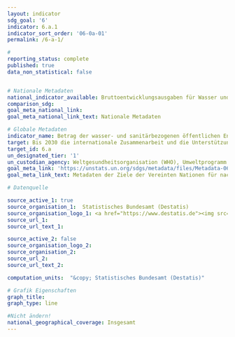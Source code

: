 ```yaml
---
layout: indicator
sdg_goal: '6'
indicator: 6.a.1
indicator_sort_order: '06-0a-01'
permalink: /6-a-1/

#
reporting_status: complete
published: true
data_non_statistical: false


# Nationale Metadaten
national_indicator_available: Bruttoentwicklungsausgaben für Wasser und Sanitär <br> Bruttoentwicklungsausgaben für verwandte Zwecke
comparison_sdg:
goal_meta_national_link:
goal_meta_national_link_text: Nationale Metadaten

# Globale Metadaten
indicator_name: Betrag der wasser- und sanitärbezogenen öffentlichen Entwicklungszusammenarbeit (ODA), die Teil eines geregelten öffentlichen Haushaltsplans ist
target: Bis 2030 die internationale Zusammenarbeit und die Unterstützung der Entwicklungsländer beim Kapazitätsaufbau für Aktivitäten und Programme im Bereich der Wasser- und Sanitärversorgung ausbauen, einschließlich der Wassersammlung und -speicherung, Entsalzung, effizienten Wassernutzung, Abwasserbehandlung, Wiederaufbereitungs- und Wiederverwendungstechnologien
target_id: 6.a
un_designated_tier: '1'
un_custodian_agency: Weltgesundheitsorganisation (WHO), Umweltprogramm der Vereinten Nationen (UNEP), Organisation für wirtschaftliche Zusammenarbeit und Entwicklung (OECD)
goal_meta_link: 'https://unstats.un.org/sdgs/metadata/files/Metadata-06-0A-01.pdf'
goal_meta_link_text: Metadaten der Ziele der Vereinten Nationen für nachhaltige Entwicklung

# Datenquelle

source_active_1: true
source_organisation_1:  Statistisches Bundesamt (Destatis)
source_organisation_logo_1: <a href="https://www.destatis.de"><img src="https://g205sdgs.github.io/sdg-indicators/public/logos/destatis.png" alt="Logo Destatis" /></a>
source_url_1:
source_url_text_1:

source_active_2: false
source_organisation_logo_2:
source_organisation_2:
source_url_2:
source_url_text_2:

computation_units:  "&copy; Statistisches Bundesamt (Destatis)"

# Grafik Eigenschaften
graph_title:
graph_type: line

#Nicht ändern!
national_geographical_coverage: Insgesamt
---
```

